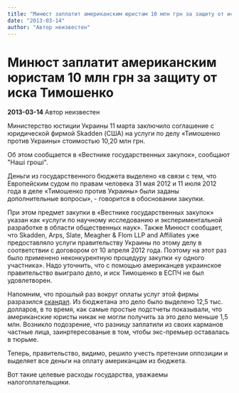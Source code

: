 ```yaml
---
title: "Минюст заплатит американским юристам 10 млн грн за защиту от иска Тимошенко"
date: "2013-03-14"
author: "Автор неизвестен"
---
```


# Минюст заплатит американским юристам 10 млн грн за защиту от иска Тимошенко

**2013-03-14** Автор неизвестен

Министерство юстиции Украины 11 марта заключило соглашение с юридической фирмой Skadden (США) на услуги по делу «Тимошенко против Украины» стоимостью 10,20 млн грн.

Об этом сообщается в «Вестнике государственных закупок», сообщают "Наші гроші".

Деньги из государственного бюджета выделено «в связи с тем, что Европейским судом по правам человека 31 мая 2012 и 11 июля 2012 года в деле «Тимошенко против Украины» были заданы дополнительные вопросы», - говорится в обосновании закупки.

При этом предмет закупки в «Вестнике государственных закупок» указан как «услуги по научному исследованию и экспериментальной разработке в области общественных наук». Также Минюст сообщает, что Skadden, Arps, Slate, Meagher & Flom LLP and Affiliates уже предоставляло услуги правительству Украины по этому делу в соответствии с договором от 10 апреля 2012 года. Поэтому на этот раз было применено неконкурентную процедуру закупки «у одного участника». Надо уточнить, что с помощью американцев украинское правительство выиграло дело, и иск Тимошенко в ЕСПЧ не был удовлетворен.

Напомним, что прошлый раз вокруг оплаты услуг этой фирмы разразился [скандал](/6387.md). Из бюджетана это дело было выделено 12,5 тыс. долларов, в то время, как самые простые подстчеты показывали, что американские юристы никак не могли получить за это дело меньше 1,5 млн. Возникло подозрение, что разницу заплатили из своих карманов частные лица, заинртересованые в том, чтобы экс-премьер оставалась в тюрьме.

Теперь, правительство, видимо, решило учесть претензии оппозиции и выделяет все деньги на оплату американцам из бюджета.

Вот такие целевые расходы государства, уважаемы налогоплательщики.